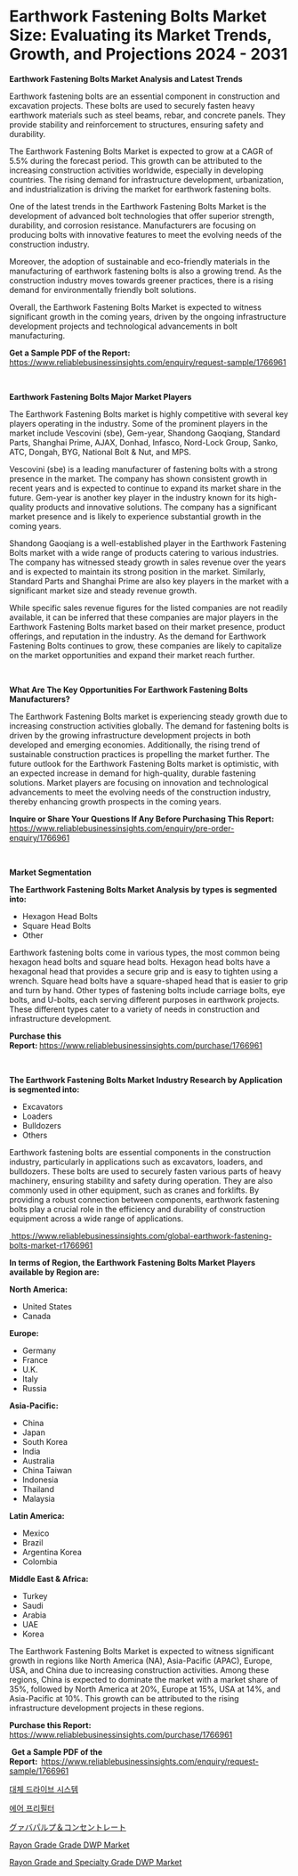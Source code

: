 <p><h1>Earthwork Fastening Bolts Market Size: Evaluating its Market Trends, Growth, and Projections 2024 - 2031</h1></p><p><strong>Earthwork Fastening Bolts Market Analysis and Latest Trends</strong></p>
<p><p>Earthwork fastening bolts are an essential component in construction and excavation projects. These bolts are used to securely fasten heavy earthwork materials such as steel beams, rebar, and concrete panels. They provide stability and reinforcement to structures, ensuring safety and durability.</p><p>The Earthwork Fastening Bolts Market is expected to grow at a CAGR of 5.5% during the forecast period. This growth can be attributed to the increasing construction activities worldwide, especially in developing countries. The rising demand for infrastructure development, urbanization, and industrialization is driving the market for earthwork fastening bolts.</p><p>One of the latest trends in the Earthwork Fastening Bolts Market is the development of advanced bolt technologies that offer superior strength, durability, and corrosion resistance. Manufacturers are focusing on producing bolts with innovative features to meet the evolving needs of the construction industry.</p><p>Moreover, the adoption of sustainable and eco-friendly materials in the manufacturing of earthwork fastening bolts is also a growing trend. As the construction industry moves towards greener practices, there is a rising demand for environmentally friendly bolt solutions.</p><p>Overall, the Earthwork Fastening Bolts Market is expected to witness significant growth in the coming years, driven by the ongoing infrastructure development projects and technological advancements in bolt manufacturing.</p></p>
<p><strong>Get a Sample PDF of the Report:&nbsp;</strong> <a href="https://www.reliablebusinessinsights.com/enquiry/request-sample/1766961">https://www.reliablebusinessinsights.com/enquiry/request-sample/1766961</a></p>
<p>&nbsp;</p>
<p><strong>Earthwork Fastening Bolts Major Market Players</strong></p>
<p><p>The Earthwork Fastening Bolts market is highly competitive with several key players operating in the industry. Some of the prominent players in the market include Vescovini (sbe), Gem-year, Shandong Gaoqiang, Standard Parts, Shanghai Prime, AJAX, Donhad, Infasco, Nord-Lock Group, Sanko, ATC, Dongah, BYG, National Bolt & Nut, and MPS.</p><p>Vescovini (sbe) is a leading manufacturer of fastening bolts with a strong presence in the market. The company has shown consistent growth in recent years and is expected to continue to expand its market share in the future. Gem-year is another key player in the industry known for its high-quality products and innovative solutions. The company has a significant market presence and is likely to experience substantial growth in the coming years.</p><p>Shandong Gaoqiang is a well-established player in the Earthwork Fastening Bolts market with a wide range of products catering to various industries. The company has witnessed steady growth in sales revenue over the years and is expected to maintain its strong position in the market. Similarly, Standard Parts and Shanghai Prime are also key players in the market with a significant market size and steady revenue growth.</p><p>While specific sales revenue figures for the listed companies are not readily available, it can be inferred that these companies are major players in the Earthwork Fastening Bolts market based on their market presence, product offerings, and reputation in the industry. As the demand for Earthwork Fastening Bolts continues to grow, these companies are likely to capitalize on the market opportunities and expand their market reach further.</p></p>
<p>&nbsp;</p>
<p><strong>What Are The Key Opportunities For Earthwork Fastening Bolts Manufacturers?</strong></p>
<p><p>The Earthwork Fastening Bolts market is experiencing steady growth due to increasing construction activities globally. The demand for fastening bolts is driven by the growing infrastructure development projects in both developed and emerging economies. Additionally, the rising trend of sustainable construction practices is propelling the market further. The future outlook for the Earthwork Fastening Bolts market is optimistic, with an expected increase in demand for high-quality, durable fastening solutions. Market players are focusing on innovation and technological advancements to meet the evolving needs of the construction industry, thereby enhancing growth prospects in the coming years.</p></p>
<p><strong>Inquire or Share Your Questions If Any Before Purchasing This Report:</strong> <a href="https://www.reliablebusinessinsights.com/enquiry/pre-order-enquiry/1766961">https://www.reliablebusinessinsights.com/enquiry/pre-order-enquiry/1766961</a></p>
<p>&nbsp;</p>
<p><strong>Market Segmentation</strong></p>
<p><strong>The Earthwork Fastening Bolts Market Analysis by types is segmented into:</strong></p>
<p><ul><li>Hexagon Head Bolts</li><li>Square Head Bolts</li><li>Other</li></ul></p>
<p><p>Earthwork fastening bolts come in various types, the most common being hexagon head bolts and square head bolts. Hexagon head bolts have a hexagonal head that provides a secure grip and is easy to tighten using a wrench. Square head bolts have a square-shaped head that is easier to grip and turn by hand. Other types of fastening bolts include carriage bolts, eye bolts, and U-bolts, each serving different purposes in earthwork projects. These different types cater to a variety of needs in construction and infrastructure development.</p></p>
<p><strong>Purchase this Report:&nbsp;</strong><a href="https://www.reliablebusinessinsights.com/purchase/1766961">https://www.reliablebusinessinsights.com/purchase/1766961</a></p>
<p>&nbsp;</p>
<p><strong>The Earthwork Fastening Bolts Market Industry Research by Application is segmented into:</strong></p>
<p><ul><li>Excavators</li><li>Loaders</li><li>Bulldozers</li><li>Others</li></ul></p>
<p><p>Earthwork fastening bolts are essential components in the construction industry, particularly in applications such as excavators, loaders, and bulldozers. These bolts are used to securely fasten various parts of heavy machinery, ensuring stability and safety during operation. They are also commonly used in other equipment, such as cranes and forklifts. By providing a robust connection between components, earthwork fastening bolts play a crucial role in the efficiency and durability of construction equipment across a wide range of applications.</p></p>
<p><a href="https://www.reliablebusinessinsights.com/global-earthwork-fastening-bolts-market-r1766961">&nbsp;https://www.reliablebusinessinsights.com/global-earthwork-fastening-bolts-market-r1766961</a></p>
<p><strong>In terms of Region, the Earthwork Fastening Bolts Market Players available by Region are:</strong></p>
<p>
    <p> <strong> North America: </strong>
        <ul>
            <li>United States</li>
            <li>Canada</li>
        </ul>
        </p> 
    <p> <strong> Europe: </strong>
        <ul>
            <li>Germany</li>
            <li>France</li>
            <li>U.K.</li>
            <li>Italy</li>
            <li>Russia</li>
        </ul>
        </p> 
    <p> <strong> Asia-Pacific: </strong>
        <ul>
            <li>China</li>
            <li>Japan</li>
            <li>South Korea</li>
            <li>India</li>
            <li>Australia</li>
            <li>China Taiwan</li>
            <li>Indonesia</li>
            <li>Thailand</li>
            <li>Malaysia</li>
        </ul>
        </p> 
    <p> <strong> Latin America: </strong>
        <ul>
            <li>Mexico</li>
            <li>Brazil</li>
            <li>Argentina Korea</li>
            <li>Colombia</li>
        </ul>
        </p> 
    <p> <strong> Middle East & Africa: </strong>
        <ul>
            <li>Turkey</li>
            <li>Saudi</li>
            <li>Arabia</li>
            <li>UAE</li>
            <li>Korea</li>
        </ul>
    </p>
    </p>
<p><p>The Earthwork Fastening Bolts Market is expected to witness significant growth in regions like North America (NA), Asia-Pacific (APAC), Europe, USA, and China due to increasing construction activities. Among these regions, China is expected to dominate the market with a market share of 35%, followed by North America at 20%, Europe at 15%, USA at 14%, and Asia-Pacific at 10%. This growth can be attributed to the rising infrastructure development projects in these regions.</p></p>
<p><strong>Purchase this Report: </strong><a href="https://www.reliablebusinessinsights.com/purchase/1766961">https://www.reliablebusinessinsights.com/purchase/1766961</a></p>
<p>&nbsp;<strong>Get a Sample PDF of the Report:&nbsp;&nbsp;</strong><a href="https://www.reliablebusinessinsights.com/enquiry/request-sample/1766961">https://www.reliablebusinessinsights.com/enquiry/request-sample/1766961</a></p>
<p><strong></strong></p>
<p><p><a href="https://github.com/njolsky1/Market-Research-Report-List-1/blob/main/6268838142927.md">대체 드라이브 시스템</a></p><p><a href="https://github.com/tasfiyaj85/Market-Research-Report-List-1/blob/main/4414022142928.md">에어 프리필터</a></p><p><a href="https://github.com/LizaHeller2023/Market-Research-Report-List-1/blob/main/1273673137409.md">グァバパルプ＆コンセントレート</a></p><p><a href="https://github.com/haleemasakdiya1/Market-Research-Report-List-1/blob/main/rayon-grade-grade-dwp-market.md">Rayon Grade Grade DWP Market</a></p><p><a href="https://github.com/yazulaeha/Market-Research-Report-List-1/blob/main/rayon-grade-and-specialty-grade-dwp-market.md">Rayon Grade and Specialty Grade DWP Market</a></p></p>